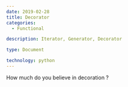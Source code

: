 ```yaml
---
date: 2019-02-28
title: Decorator
categories:
  - Functional

description: Iterator, Generator, Decorator

type: Document

technology: python
---
```


How much do you believe in decoration ?

